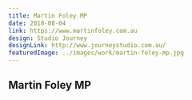 ```yaml
---
title: Martin Foley MP
date: 2018-08-04
link: https://www.martinfoley.com.au
design: Studio Journey
designLink: http://www.journeystudio.com.au/
featuredImage: ../images/work/martin-foley-mp.jpg
---
```


## Martin Foley MP
